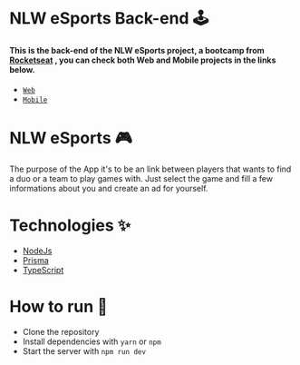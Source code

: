 ﻿# NLW eSports Back-end 🕹️
 <h4>This is the back-end of the NLW eSports project, a bootcamp from <a href="https://www.rocketseat.com.br/">Rocketseat</a> , you can check both Web and Mobile projects in the links below.</h4>
 
- [`Web`](https://github.com/LucsSants/nlwEsports-web)
- [`Mobile`](https://github.com/LucsSants/nlwEsports-mobile)

# NLW eSports 🎮
The purpose of the App it's to be an link between players that wants to find a duo or a team to play games with. Just select the game and fill a few informations about you and create an ad for yourself.
# Technologies ✨
- [NodeJs](https://nodejs.org/en/)
- [Prisma](https://www.prisma.io/)
- [TypeScript](https://www.typescriptlang.org/)

# How to run 🚀

- Clone the repository
- Install dependencies with `yarn` or `npm`
- Start the server with `npm run dev`






